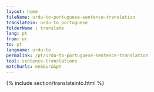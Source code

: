 ```yaml
---
layout: home
fileName: urdu-to-portuguese-sentence-translation
translatein: urdu_to_portuguese
folderName : translate
lang: pt
from: ur
to: pt
langname: urdu-to
permalink: /pt/urdu-to-portuguese-sentence-translation
tool: sentence-translations
matchurls: en&&ur&&pt
---
```

{% include section/translateinto.html %}
